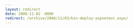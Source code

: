 ```yaml
---
layout: redirect
date: 2008-11-02 -0800
redirect: /archive/2008/11/03/bin-deploy-aspnetmvc.aspx/
---
```

